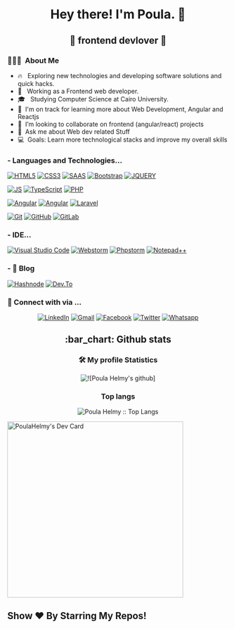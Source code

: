 <h1 align="center"> Hey there! I'm Poula. 👋</h1>
<h2 align="center">🚀 frontend devlover 🚀</h2>
<h3> 👨🏻‍💻 &nbsp;About Me </h3>

- 🔥  &nbsp; Exploring new technologies and developing software solutions and quick hacks.
- 💼 &nbsp; Working as a Frontend web developer.
- 🎓 &nbsp; Studying Computer Science at Cairo University.
- 🌱 &nbsp;I'm on track for learning more about Web Development, Angular and Reactjs
- 👯 &nbsp;I’m looking to collaborate on frontend (angular/react) projects
- 💬 &nbsp;Ask me about Web dev related Stuff
- 💻 &nbsp;Goals: Learn more technological stacks and improve my overall skills
<!-- - 👯 I’m looking to collaborate on ... Any of project -->


### - Languages and Technologies...
[![HTML5](https://img.shields.io/badge/-HTML5-E34F26?style=flat-square&logo=html5&logoColor=white&link=https://github.com/PoulaHelmy/)](https://github.com/PoulaHelmy/)
[![CSS3](https://img.shields.io/badge/-CSS3-1572B6?style=flat-square&logo=css3&link=https://github.com/PoulaHelmy/)](https://github.com/PoulaHelmy/)
[![SAAS](https://img.shields.io/badge/Sass-CC6699?style=flat-square&logo=sass&logoColor=white&link=https://github.com/PoulaHelmy/)](https://github.com/PoulaHelmy/)
[![Bootstrap](https://img.shields.io/badge/-Bootstrap-563D7C?style=flat-square&logo=bootstrap&link=https://github.com/PoulaHelmy/)](https://github.com/PoulaHelmy/)
[![JQUERY](https://img.shields.io/badge/jQuery-0769AD?style=flat-square&logo=jquery&logoColor=white&link=https://github.com/PoulaHelmy/)](https://github.com/PoulaHelmy/)

[![JS](https://img.shields.io/badge/-JavaScript-black?style=flat-square&logo=javascript&link=https://github.com/PoulaHelmy/)](https://github.com/PoulaHelmy/)
[![TypeScript](https://img.shields.io/badge/TypeScript-007ACC?style=flat-square&logo=typescript&logoColor=white&link=https://github.com/PoulaHelmy/)](https://github.com/LuizCarlosAbbott/)
[![PHP](https://img.shields.io/badge/PHP-777BB4?style=flat-square&logo=php&logoColor=white)](https://github.com/PoulaHelmy/)

[![Angular](https://img.shields.io/badge/Angular-DD0031?style=flat-square&logo=angular&logoColor=white&link=https://github.com/LuizCarlosAbbott/)](https://github.com/PoulaHelmy/)
[![Angular](https://img.shields.io/badge/React-20232A?style=style=flat-square&logo=react&logoColor=61DAFB&link=https://github.com/LuizCarlosAbbott/)](https://github.com/PoulaHelmy/)
[![Laravel](https://img.shields.io/badge/-Laravel-white?style=flat-square&logo=laravel)](https://github.com/PoulaHelmy/)

[![Git](https://img.shields.io/badge/-Git-black?style=flat-square&logo=git&link=https://github.com/PoulaHelmy/)](https://github.com/PoulaHelmy/)
[![GitHub](https://img.shields.io/badge/-GitHub-181717?style=flat-square&logo=github&link=https://github.com/PoulaHelmy/)](https://github.com/PoulaHelmy/)
[![GitLab](https://img.shields.io/badge/-GitLab-FCA121?style=flat-square&logo=gitlab&link=https://github.com/PoulaHelmy/)](https://github.com/PoulaHelmy/)

### - IDE... 
[![Visual Studio Code](https://img.shields.io/badge/Visual_Studio_Code-0078D4?style=flat-square&logo=visual%20studio%20code&logoColor=white&link=https://github.com/ahmedmohamed24/)](https://github.com/PoulaHelmy/)
[![Webstorm](https://img.shields.io/badge/webstorm-143?style=flatsquare&logo=webstorm&logoColor=black&color=black&labelColor=darkorchid&link=https://github.com/PoulaHelmy/)](https://github.com/PoulaHelmy/)
[![Phpstorm](https://img.shields.io/badge/phpstorm-143?style=flat-square&logo=phpstorm&logoColor=black&color=black&labelColor=darkorchid&link=https://github.com/PoulaHelmy/)](https://github.com/PoulaHelmy/)
[![Notepad++](https://img.shields.io/badge/Notepad++-90E59A.svg?style=flat-square&logo=notepad%2B%2B&logoColor=black&link=https://github.com/PoulaHelmy/)](https://github.com/PoulaHelmy/)

### - 📝 Blog
[![Hashnode](https://img.shields.io/badge/Hashnode-2962FF?style=for-the-badge&logo=hashnode&logoColor=white&link=https://hashnode.com/@PoulaHelmy)](https://hashnode.com/@PoulaHelmy)
[![Dev.To](https://img.shields.io/badge/dev.to-0A0A0A?style=for-the-badge&logo=dev.to&logoColor=white&link=https://dev.to/poulahelmy)](https://dev.to/poulahelmy)

<h3> 💬 Connect with via ... </h3>
<p align="center">
<a href="https://www.linkedin.com/in/poula-helmy-406606158" target="_blank"><img src="https://img.shields.io/badge/LinkedIn-%230077B5.svg?&style=flat-square&logo=linkedin&logoColor=white" alt="LinkedIn"></a>
<a href="mailto:poula.helmy.mousa@gmail.com" target="_blank"><img src="https://img.shields.io/badge/gmail-%23E4405F.svg?&style=flat-square&logo=gmail&logoColor=white" alt="Gmail"></a>  
<a href="https://www.facebook.com/poula.helmy" target="_blank"><img src="https://img.shields.io/badge/Facebook-%231877F2.svg?&style=flat-square&logo=facebook&logoColor=white" alt="Facebook"></a>
<a href="https://www.twitter.com/BolaHelmy2020" target="_blank"><img src="https://img.shields.io/badge/-Twitter-1da1f2?style=flat-square&labelColor=1da1f2&logo=twitter&logoColor=white&link=https://www.twitter.com/_weltonfelix/" alt="Twitter"></a>  
<a href="https://api.whatsapp.com/send?phone=+201271553762&text=Hi!" target="_blank"><img src="https://img.shields.io/badge/-Whatsapp-4CA143?style=flat-square&labelColor=4CA143&logo=whatsapp&logoColor=white&link=https://api.whatsapp.com/send?phone=+201271553762&text=Hi!)](" alt="Whatsapp"></a>  
<!-- [![DEV Badge](https://img.shields.io/badge/-DEV.to-000?style=flat-square&logo=dev.to&logoColor=white&link=https://dev.to/weltonfelix)](https://dev.to/weltonfelix)
[![Medium Badge](https://img.shields.io/badge/-Medium-000?style=flat-square&logo=Medium&logoColor=white&&link=https://medium.com/@weltonfelix)](https://medium.com/@weltonfelix)
 -->
 </p>

<h2 align="center">:bar_chart: Github stats </h2>

<h3 align="center">🛠 My profile Statistics </h3>

<p align="center"><img src="https://github-readme-stats.vercel.app/api?username=PoulaHelmy&show_icons=true&theme=tokyonight" alt="![Poula Helmy's github]"></p>

<h3 align="center">Top langs</h3>

<p align="center"><img src="https://github-readme-stats.vercel.app/api/top-langs/?username=PoulaHelmy&langs_count=10&theme=tokyonight&layout=compact" alt="Poula Helmy :: Top Langs" /></p>
<a href="https://app.daily.dev/PoulaHelmy"><img src="https://api.daily.dev/devcards/6916103a3fec42ac884c3d21280ac528.png?r=n61" width="400" alt="PoulaHelmy's Dev Card"/></a>

## Show ❤️ By Starring My Repos!
